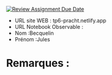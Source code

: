 [![Review Assignment Due Date](https://classroom.github.com/assets/deadline-readme-button-22041afd0340ce965d47ae6ef1cefeee28c7c493a6346c4f15d667ab976d596c.svg)](https://classroom.github.com/a/gSiCmYxP)
- URL site WEB : tp6-pracht.netlify.app
- URL Notebook Observable :
- Nom :Becquelin
- Prénom :Jules

# Remarques :
